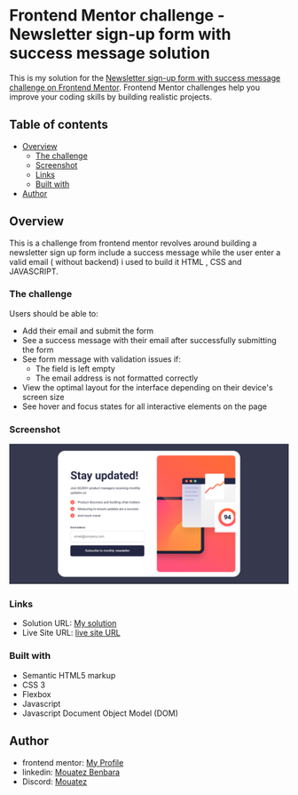 # Frontend Mentor challenge - Newsletter sign-up form with success message solution

This is my solution for the [Newsletter sign-up form with success message challenge on Frontend Mentor](https://www.frontendmentor.io/challenges/newsletter-signup-form-with-success-message-3FC1AZbNrv). Frontend Mentor challenges help you improve your coding skills by building realistic projects. 

## Table of contents

- [Overview](#overview)
  - [The challenge](#the-challenge)
  - [Screenshot](#screenshot)
  - [Links](#links)
  - [Built with](#built-with)
- [Author](#author)

## Overview
This is a challenge from frontend mentor revolves around building a newsletter sign up form include a success message while the user enter a valid email ( without backend) 
i used to build it HTML , CSS and JAVASCRIPT.

### The challenge

Users should be able to:

- Add their email and submit the form
- See a success message with their email after successfully submitting the form
- See form message with validation issues if:
  - The field is left empty
  - The email address is not formatted correctly
- View the optimal layout for the interface depending on their device's screen size
- See hover and focus states for all interactive elements on the page

### Screenshot

![screenshoot](./desktop-version.png)

### Links

- Solution URL: [My solution](https://github.com/mouatezbenbara/news-letter-form)
- Live Site URL: [live site URL](https://mouatezbenbara.github.io/news-letter-form/)
  
### Built with

- Semantic HTML5 markup
- CSS 3
- Flexbox
- Javascript
- Javascript Document Object Model (DOM)

## Author

- frontend mentor: [My Profile](https://www.frontendmentor.io/profile/mouatezbenbara)
- linkedin: [Mouatez Benbara](https://www.linkedin.com/in/mouatez-o/)
- Discord: [Mouatez](https://discord.com/users/1018050128348712960)


